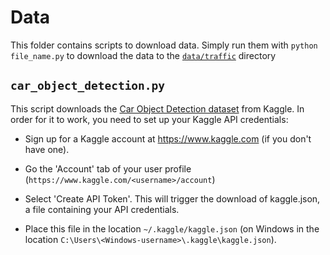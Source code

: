 # Data
This folder contains scripts to download data. Simply run them with `python file_name.py` to download the data to the [`data/traffic`](/data/traffic/) directory

## `car_object_detection.py`
This script downloads the [Car Object Detection dataset](https://www.kaggle.com/datasets/sshikamaru/car-object-detection) from Kaggle. In order for it to work, you need to set up your Kaggle API credentials:

* Sign up for a Kaggle account at https://www.kaggle.com (if you don't have one).

* Go the 'Account' tab of your user profile (`https://www.kaggle.com/<username>/account`)

* Select 'Create API Token'. This will trigger the download of kaggle.json, a file containing your API credentials.

* Place this file in the location `~/.kaggle/kaggle.json` (on Windows in the location `C:\Users\<Windows-username>\.kaggle\kaggle.json`).